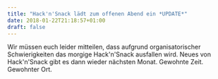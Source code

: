 ```yaml
---
title: "Hack'n'Snack lädt zum offenen Abend ein *UPDATE*"
date: 2018-01-22T21:18:57+01:00
draft: false
---
```


Wir müssen euch leider mitteilen, dass aufgrund organisatorischer Schwierigkeiten das morgige Hack'n'Snack ausfallen wird.
Neues von Hack'n'Snack gibt es dann wieder nächsten Monat. Gewohnte Zeit. Gewohnter Ort.

